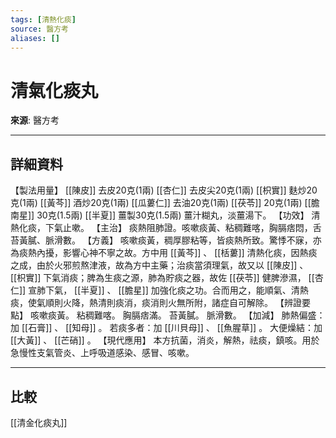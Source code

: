 ```yaml
---
tags: [清熱化痰]
source: 醫方考
aliases: []
---
```


# 清氣化痰丸

**來源**: 醫方考  

---

## 詳細資料
【製法用量】 [[陳皮]] 去皮20克(1兩) [[杏仁]] 去皮尖20克(1兩) [[枳實]] 麩炒20克(1兩) [[黃芩]] 酒炒20克(1兩) [[瓜蔞仁]] 去油20克(1兩) [[茯苓]] 20克(1兩) [[膽南星]] 30克(1.5兩) [[半夏]] 薑製30克(1.5兩)
薑汁糊丸，淡薑湯下。
【功效】
清熱化痰，下氣止嗽。
【主治】
痰熱阻肺證。咳嗽痰黃、粘稠難喀，胸膈痞悶，舌苔黃膩、脈滑數。
【方義】
咳嗽痰黃，稠厚膠粘等，皆痰熱所致。驚悸不寐，亦為痰熱內擾，影響心神不寧之故。方中用 [[黃芩]] 、 [[栝蔞]] 清熱化痰，因熱痰之成，由於火邪煎熬津液，故為方中主藥；治痰當須理氣，故又以 [[陳皮]] 、 [[枳實]] 下氣消痰；脾為生痰之源，肺為貯痰之器，故佐 [[茯苓]] 健脾滲濕， [[杏仁]] 宣肺下氣， [[半夏]] 、 [[膽星]] 加強化痰之功。合而用之，能順氣、清熱痰，使氣順則火降，熱清則痰消，痰消則火無所附，諸症自可解除。
【辨證要點】
咳嗽痰黃。
粘稠難喀。
胸膈痞滿。
苔黃膩。
脈滑數。
【加減】
肺熱偏盛：加 [[石膏]] 、 [[知母]] 。
若痰多者：加 [[川貝母]] 、 [[魚腥草]] 。
大便燥結：加 [[大黃]] 、 [[芒硝]] 。
【現代應用】
本方抗菌，消炎，解熱，祛痰，鎮咳。用於急慢性支氣管炎、上呼吸道感染、感冒、咳嗽。

---

## 比較
[[清金化痰丸]]
